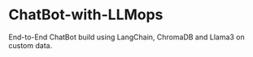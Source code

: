 # ChatBot-with-LLMops
End-to-End ChatBot build using LangChain, ChromaDB and Llama3 on custom data.
